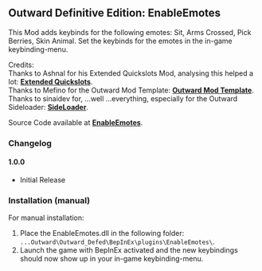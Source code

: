 ## Outward Definitive Edition: EnableEmotes

This Mod adds keybinds for the following emotes: Sit, Arms Crossed, Pick Berries, Skin Animal.
Set the keybinds for the emotes in the in-game keybinding-menu.

Credits:  
Thanks to Ashnal for his Extended Quickslots Mod, analysing this helped a lot: **[Extended Quickslots](https://www.nexusmods.com/outward/mods/41?tab=description)**.  
Thanks to Mefino for the Outward Mod Template: **[Outward Mod Template](https://github.com/Mefino/OutwardModTemplate)**.  
Thanks to sinaidev for, ...well ...everything, especially for the Outward Sideloader: **[SideLoader](https://outward.thunderstore.io/package/sinai-dev/SideLoader/3.8.4/)**.  


Source Code available at **[EnableEmotes](https://github.com/MadHoek/Outward_Mods/tree/main/OutwardMod_EnableEmotes)**.  

### Changelog  

#### 1.0.0  

* Initial Release

### Installation (manual)

For manual installation:

1. Place the EnableEmotes.dll in the following folder: `...Outward\Outward_Defed\BepInEx\plugins\EnableEmotes\`.
2. Launch the game with BepInEx activated and the new keybindings should now show up in your in-game keybinding-menu.
